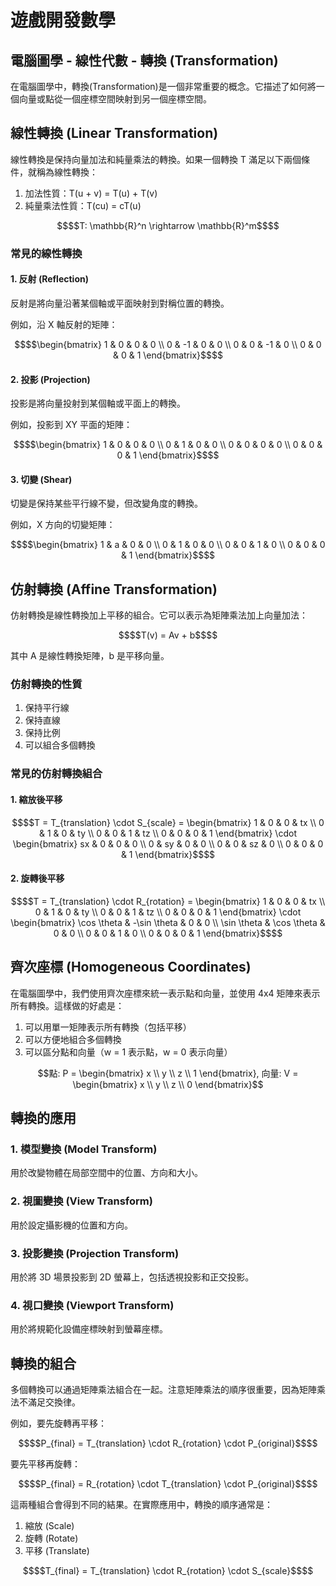 # 遊戲開發數學
## 電腦圖學 - 線性代數 - 轉換 (Transformation)

在電腦圖學中，轉換(Transformation)是一個非常重要的概念。它描述了如何將一個向量或點從一個座標空間映射到另一個座標空間。

## 線性轉換 (Linear Transformation)

線性轉換是保持向量加法和純量乘法的轉換。如果一個轉換 T 滿足以下兩個條件，就稱為線性轉換：

1. 加法性質：T(u + v) = T(u) + T(v)
2. 純量乘法性質：T(cu) = cT(u)

```math
$$T: \mathbb{R}^n \rightarrow \mathbb{R}^m$$
```

### 常見的線性轉換

#### 1. 反射 (Reflection)
反射是將向量沿著某個軸或平面映射到對稱位置的轉換。

例如，沿 X 軸反射的矩陣：
```math
$$\begin{bmatrix}
1 & 0 & 0 & 0 \\
0 & -1 & 0 & 0 \\
0 & 0 & -1 & 0 \\
0 & 0 & 0 & 1
\end{bmatrix}$$
```

#### 2. 投影 (Projection)
投影是將向量投射到某個軸或平面上的轉換。

例如，投影到 XY 平面的矩陣：
```math
$$\begin{bmatrix}
1 & 0 & 0 & 0 \\
0 & 1 & 0 & 0 \\
0 & 0 & 0 & 0 \\
0 & 0 & 0 & 1
\end{bmatrix}$$
```

#### 3. 切變 (Shear)
切變是保持某些平行線不變，但改變角度的轉換。

例如，X 方向的切變矩陣：
```math
$$\begin{bmatrix}
1 & a & 0 & 0 \\
0 & 1 & 0 & 0 \\
0 & 0 & 1 & 0 \\
0 & 0 & 0 & 1
\end{bmatrix}$$
```

## 仿射轉換 (Affine Transformation)

仿射轉換是線性轉換加上平移的組合。它可以表示為矩陣乘法加上向量加法：

```math
$$T(v) = Av + b$$
```

其中 A 是線性轉換矩陣，b 是平移向量。

### 仿射轉換的性質

1. 保持平行線
2. 保持直線
3. 保持比例
4. 可以組合多個轉換

### 常見的仿射轉換組合

#### 1. 縮放後平移
```math
$$T = T_{translation} \cdot S_{scale} = 
\begin{bmatrix}
1 & 0 & 0 & tx \\
0 & 1 & 0 & ty \\
0 & 0 & 1 & tz \\
0 & 0 & 0 & 1
\end{bmatrix}
\cdot
\begin{bmatrix}
sx & 0 & 0 & 0 \\
0 & sy & 0 & 0 \\
0 & 0 & sz & 0 \\
0 & 0 & 0 & 1
\end{bmatrix}$$
```

#### 2. 旋轉後平移
```math
$$T = T_{translation} \cdot R_{rotation} = 
\begin{bmatrix}
1 & 0 & 0 & tx \\
0 & 1 & 0 & ty \\
0 & 0 & 1 & tz \\
0 & 0 & 0 & 1
\end{bmatrix}
\cdot
\begin{bmatrix}
\cos \theta & -\sin \theta & 0 & 0 \\
\sin \theta & \cos \theta & 0 & 0 \\
0 & 0 & 1 & 0 \\
0 & 0 & 0 & 1
\end{bmatrix}$$
```

## 齊次座標 (Homogeneous Coordinates)

在電腦圖學中，我們使用齊次座標來統一表示點和向量，並使用 4x4 矩陣來表示所有轉換。這樣做的好處是：

1. 可以用單一矩陣表示所有轉換（包括平移）
2. 可以方便地組合多個轉換
3. 可以區分點和向量（w = 1 表示點，w = 0 表示向量）

```math
點: P = \begin{bmatrix}
x \\
y \\
z \\
1
\end{bmatrix},
向量: V = \begin{bmatrix}
x \\
y \\
z \\
0
\end{bmatrix}
```

## 轉換的應用

### 1. 模型變換 (Model Transform)
用於改變物體在局部空間中的位置、方向和大小。

### 2. 視圖變換 (View Transform)
用於設定攝影機的位置和方向。

### 3. 投影變換 (Projection Transform)
用於將 3D 場景投影到 2D 螢幕上，包括透視投影和正交投影。

### 4. 視口變換 (Viewport Transform)
用於將規範化設備座標映射到螢幕座標。

## 轉換的組合

多個轉換可以通過矩陣乘法組合在一起。注意矩陣乘法的順序很重要，因為矩陣乘法不滿足交換律。

例如，要先旋轉再平移：
```math
$$P_{final} = T_{translation} \cdot R_{rotation} \cdot P_{original}$$
```

要先平移再旋轉：
```math
$$P_{final} = R_{rotation} \cdot T_{translation} \cdot P_{original}$$
```

這兩種組合會得到不同的結果。在實際應用中，轉換的順序通常是：

1. 縮放 (Scale)
2. 旋轉 (Rotate)
3. 平移 (Translate)

```math
$$T_{final} = T_{translation} \cdot R_{rotation} \cdot S_{scale}$$
```
